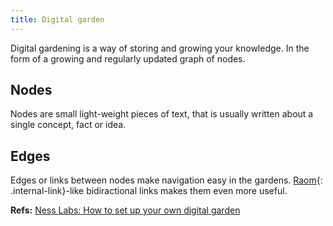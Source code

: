 ```yaml
---
title: Digital garden
---
```


Digital gardening is a way of storing and growing your knowledge. In 
the form of a growing and regularly updated graph of nodes. 

## Nodes

Nodes are small light-weight pieces of text, that is usually written
about a single concept, fact or idea. 

## Edges

Edges or links between nodes make navigation easy in the gardens.
[Raom](/roam){: .internal-link}-like bidiractional links 
makes them even more useful.

**Refs:**
[Ness Labs: How to set up your own digital garden](https://nesslabs.com/digital-garden-set-up)